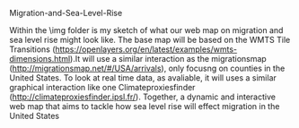 Migration-and-Sea-Level-Rise

Within the \img folder is my sketch of what our web map on migration and sea level rise might look like. The base map will be based on the WMTS Tile Transitions (https://openlayers.org/en/latest/examples/wmts-dimensions.html).It will use a similar interaction as the migrationsmap (http://migrationsmap.net/#/USA/arrivals), only focusng on counties in the United States. To look at real time data, as avaliable, it will uses a similar graphical interaction like one Climateproxiesfinder (http://climateproxiesfinder.ipsl.fr/). Together, a dynamic and interactive web map that aims to tackle how sea level rise will effect migration in the United States
